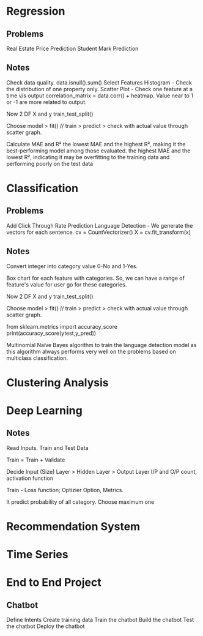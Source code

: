 # Regression
## Problems
Real Estate Price Prediction
Student Mark Prediction

## Notes
Check data quality. data.isnull().sum()
Select Features
    Histogram - Check the distribution of one property only.
    Scatter Plot - Check one feature at a time v/s output
    correlation_matrix = data.corr() + heatmap.
        Value near to 1 or -1 are more related to output.

Now 2 DF X and y
train_test_split()

Choose model > fit() // train > predict > check with actual value through scatter graph.

Calculate MAE and R²
the lowest MAE and the highest R², making it the best-performing model among those evaluated.
the highest MAE and the lowest R², indicating it may be overfitting to the training data and performing poorly on the test data



# Classification
## Problems
Add Click Through Rate Prediction
Language Detection - We generate the vectors for each sentence.
    cv = CountVectorizer()
    X = cv.fit_transform(x)


## Notes
Convert integer into category value 0-No and 1-Yes.

Box chart for each feature with categories. So, we can have a range of feature's value for user go for these categories.

Now 2 DF X and y
train_test_split()

Choose model > fit() // train > predict > check with actual value through scatter graph.

from sklearn.metrics import accuracy_score
print(accuracy_score(ytest,y_pred))

Multinomial Naïve Bayes algorithm to train the language detection model as this algorithm always performs very well on the problems based on multiclass classification.





# Clustering Analysis

# Deep Learning

## Notes
Read Inputs.
Train and Test Data

Train = Train + Validate

Decide Input (Size) Layer > Hidden Layer > Output Layer
    I/P and O/P count, activation function

Train - Loss function; Optizier Option, Metrics.

It predict probability of all category. Choose maximum one
# Recommendation System

# Time Series

# End to End Project
## Chatbot
Define Intents
Create training data
Train the chatbot
Build the chatbot
Test the chatbot
Deploy the chatbot